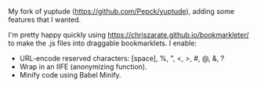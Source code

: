 My fork of yuptude (https://github.com/Pepck/yuptude), adding some features that I wanted.

I'm pretty happy quickly using https://chriszarate.github.io/bookmarkleter/ to make the .js files into draggable bookmarklets.
I enable:
* URL-encode reserved characters: [space], %, ", <, >, #, @, &, ?
* Wrap in an IIFE (anonymizing function).
* Minify code using Babel Minify. 

